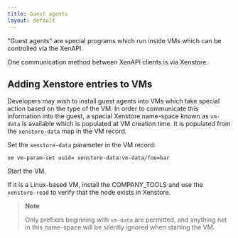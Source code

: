 ```yaml
---
title: Guest agents
layout: default
---
```


"Guest agents" are special programs which run inside VMs which can be controlled
via the XenAPI.

One communication method between XenAPI clients is via Xenstore.

Adding Xenstore entries to VMs
------------------------------

Developers may wish to install guest agents into VMs which take special action based on the type of the VM. In order to communicate this information into the guest, a special Xenstore name-space known as `vm-data` is available which is populated at VM creation time. It is populated from the `xenstore-data` map in the VM record.

Set the `xenstore-data` parameter in the VM record:

    xe vm-param-set uuid= xenstore-data:vm-data/foo=bar

Start the VM.

If it is a Linux-based VM, install the COMPANY\_TOOLS and use the `xenstore-read` to verify that the node exists in Xenstore.

> **Note**
>
> Only prefixes beginning with `vm-data` are permitted, and anything not in this name-space will be silently ignored when starting the VM.
